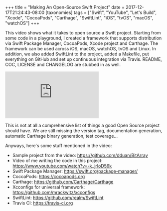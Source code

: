 +++
title = "Making An Open-Source Swift Project"
date  = 2017-12-17T21:24:43-08:00
[taxonomies]
tags = ["Swift", "YouTube", "Let's Build", "Xcode", "CocoaPods", "Carthage", "SwiftLint", "iOS", "tvOS", "macOS", "watchOS"]
+++

This video shows what it takes to open source a Swift project. Starting from some code in a playground,
I created a framework that supports distribution via Swift Package Manager, CocoaPods, Xcode project and
Carthage. The framework can be used across iOS, macOS, watchOS, tvOS and Linux. In addition, we also added
SwiftLint to the project, added a Makefile, put everything on GitHub and set up continuous integration via
Travis. README, COC, LICENSE and CHANGELOG are stubbed in as well.

<div class="video-container">
    <iframe src="https://www.youtube.com/embed/pA0T1CdqMt8" frameborder="0" gesture="media" allow="encrypted-media" allowfullscreen></iframe>
</div>

This is not at all a comprehensive list of things a good Open Source project should have. We are still missing
the version tag, documentation generation, automatic Carthage binary generation, test coverage...

Anyways, here's some stuff mentioned in the video:

* Sample project from the video: <https://github.com/dduan/BitArray>
* Video of me writing the code in this project: <https://www.youtube.com/watch?v=-k_jrIoD56k>
* Swift Package Manager: <https://swift.org/package-manager/>
* CocoaPods: <https://cocoapods.org>
* Carthage: <https://github.com/Carthage/Carthage>
* Xcconfigs for universal framework: <https://github.com/mrackwitz/xcconfigs>
* SwiftLint: <https://github.com/realm/SwiftLint>
* Travis CI: <https://travis-ci.org>
